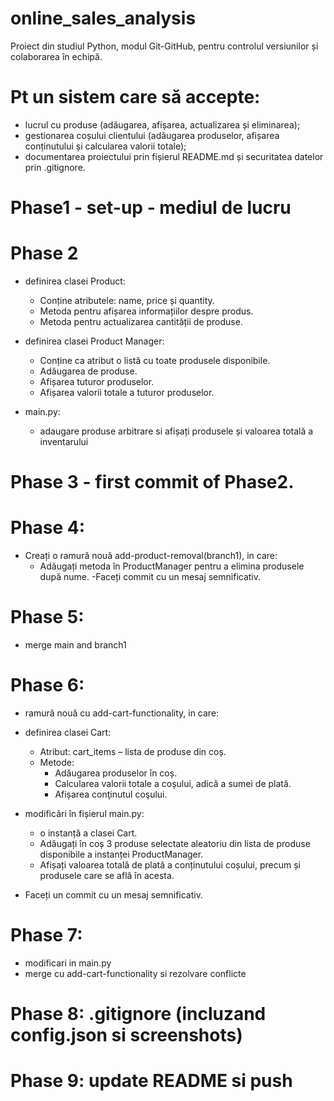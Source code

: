 # online_sales_analysis
Proiect din studiul Python, modul Git-GitHub,  pentru controlul versiunilor și colaborarea în echipă.

# Pt un sistem care să accepte:
 - lucrul cu produse (adăugarea, afișarea, actualizarea și eliminarea);
 - gestionarea coșului clientului (adăugarea produselor, afișarea conținutului și calcularea valorii totale);
 - documentarea proiectului prin fișierul README.md și securitatea datelor prin .gitignore.

# Phase1 - set-up - mediul de lucru

# Phase 2 
 - definirea clasei Product:
     - Conține atributele: name, price și quantity.
     - Metoda pentru afișarea informațiilor despre produs.
     - Metoda pentru actualizarea cantității de produse.

 - definirea clasei Product Manager:
     - Conține ca atribut o listă cu toate produsele disponibile.
     - Adăugarea de produse.
     - Afișarea tuturor produselor.
     - Afișarea valorii totale a tuturor produselor.

 - main.py:
     - adaugare produse arbitrare si afișați produsele și valoarea totală a inventarului

# Phase 3 - first commit of Phase2.

# Phase 4:
 - Creați o ramură nouă add-product-removal(branch1), in care:
     - Adăugați metoda în ProductManager pentru a elimina produsele după nume.
     -Faceți commit cu un mesaj semnificativ.

# Phase 5:
 - merge main and branch1

# Phase 6:
- ramură nouă cu add-cart-functionality,  in care:
 - definirea clasei Cart:
     - Atribut: cart_items – lista de produse din coș.
     - Metode:
         - Adăugarea produselor în coș.
         - Calcularea valorii totale a coșului, adică a sumei de plată.
         - Afișarea conţinutul coşului.
 - modificări în fișierul main.py:
     - o instanță a clasei Cart.
     - Adăugați în coș 3 produse selectate aleatoriu din lista de produse disponibile a instanței ProductManager.
     - Afișați valoarea totală de plată a conținutului coșului, precum și produsele care se află în acesta.

 - Faceți un commit cu un mesaj semnificativ.

# Phase 7:
 - modificari in main.py
 - merge cu add-cart-functionality si rezolvare conflicte

# Phase 8: .gitignore (incluzand config.json si screenshots)
# Phase 9: update README si push